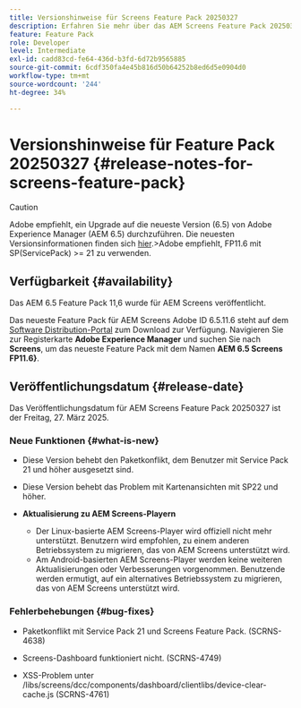 ```yaml
---
title: Versionshinweise für Screens Feature Pack 20250327
description: Erfahren Sie mehr über das AEM Screens Feature Pack 20250327, das am Freitag, 27. März 2025 veröffentlicht wurde.
feature: Feature Pack
role: Developer
level: Intermediate
exl-id: cadd83cd-fe64-436d-b3fd-6d72b9565885
source-git-commit: 6cdf350fa4e45b816d50b64252b8ed6d5e0904d0
workflow-type: tm+mt
source-wordcount: '244'
ht-degree: 34%

---
```


# Versionshinweise für Feature Pack 20250327 {#release-notes-for-screens-feature-pack}

>[!CAUTION]
>Adobe empfiehlt, ein Upgrade auf die neueste Version (6.5) von Adobe Experience Manager (AEM 6.5) durchzuführen. Die neuesten Versionsinformationen finden sich [hier](https://experienceleague.adobe.com/de/docs/experience-manager-65/content/release-notes/release-notes).
>&#x200B;>Adobe empfiehlt, FP11.6 mit SP(ServicePack) >= 21 zu verwenden.

## Verfügbarkeit {#availability}

Das AEM 6.5 Feature Pack 11,6 wurde für AEM Screens veröffentlicht.

Das neueste Feature Pack für AEM Screens Adobe ID 6.5.11.6 steht auf dem [Software Distribution-Portal](https://experience.adobe.com/#/downloads/content/software-distribution/de/aem.html) zum Download zur Verfügung. Navigieren Sie zur Registerkarte **Adobe Experience Manager** und suchen Sie nach **Screens**, um das neueste Feature Pack mit dem Namen **AEM 6.5 Screens FP11.6&rbrace;**.

## Veröffentlichungsdatum {#release-date}

Das Veröffentlichungsdatum für AEM Screens Feature Pack 20250327 ist der Freitag, 27. März 2025.

### Neue Funktionen {#what-is-new}

* Diese Version behebt den Paketkonflikt, dem Benutzer mit Service Pack 21 und höher ausgesetzt sind.

* Diese Version behebt das Problem mit Kartenansichten mit SP22 und höher.

* **Aktualisierung zu AEM Screens-Playern**
   * Der Linux-basierte AEM Screens-Player wird offiziell nicht mehr unterstützt. Benutzern wird empfohlen, zu einem anderen Betriebssystem zu migrieren, das von AEM Screens unterstützt wird.
   * Am Android-basierten AEM Screens-Player werden keine weiteren Aktualisierungen oder Verbesserungen vorgenommen. Benutzende werden ermutigt, auf ein alternatives Betriebssystem zu migrieren, das von AEM Screens unterstützt wird.

### Fehlerbehebungen {#bug-fixes}

* Paketkonflikt mit Service Pack 21 und Screens Feature Pack. (SCRNS-4638)

* Screens-Dashboard funktioniert nicht. (SCRNS-4749)

* XSS-Problem unter /libs/screens/dcc/components/dashboard/clientlibs/device-clear-cache.js (SCRNS-4761)
